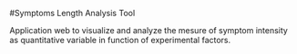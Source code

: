 
#Symptoms Length Analysis Tool

Application web to visualize and analyze the mesure of symptom intensity as quantitative variable in function of experimental factors.
